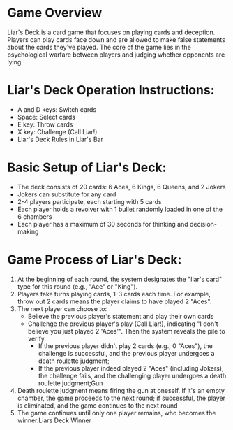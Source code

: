 # Game Overview
Liar's Deck is a card game that focuses on playing cards and deception. Players can play cards face down and are allowed to make false statements about the cards they've played. The core of the game lies in the psychological warfare between players and judging whether opponents are lying.

# Liar's Deck Operation Instructions:
- A and D keys: Switch cards
- Space: Select cards
- E key: Throw cards
- X key: Challenge (Call Liar!)
- Liar's Deck Rules in Liar's Bar

# Basic Setup of Liar's Deck:
- The deck consists of 20 cards: 6 Aces, 6 Kings, 6 Queens, and 2 Jokers
- Jokers can substitute for any card
- 2-4 players participate, each starting with 5 cards
- Each player holds a revolver with 1 bullet randomly loaded in one of the 6 chambers
- Each player has a maximum of 30 seconds for thinking and decision-making

# Game Process of Liar's Deck:
1. At the beginning of each round, the system designates the "liar's card" type for this round (e.g., "Ace" or  "King").
2. Players take turns playing cards, 1-3 cards each time. For example, throw out 2 cards means the player claims to have played 2 "Aces".
3. The next player can choose to:
    - Believe the previous player's statement and play their own cards
    - Challenge the previous player's play (Call Liar!), indicating "I don't believe you just played 2 'Aces'". Then the system reveals the pile to verify.
        - If the previous player didn't play 2 cards (e.g., 0 "Aces"), the challenge is successful, and the previous player undergoes a death roulette judgment;
        - If the previous player indeed played 2 "Aces" (including Jokers), the challenge fails, and the challenging player undergoes a death roulette judgment;Gun
4. Death roulette judgment means firing the gun at oneself. If it's an empty chamber, the game proceeds to the next round; if successful, the player is eliminated, and the game continues to the next round
5. The game continues until only one player remains, who becomes the winner.Liars Deck Winner